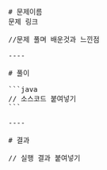 <pre>
# 문제이름
문제 링크

//문제 풀며 배운것과 느낀점

----

# 풀이

```java
// 소스코드 붙여넣기
```

----

# 결과

// 실행 결과 붙여넣기
</pre>
